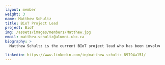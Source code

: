```yaml
---
layout: member
weight: 3
name: Matthew Schultz
title: BioT Project Lead
project: BioT
img: /assets/images/members/Matthew.jpg
email: matthew.schultz@alumni.ubc.ca	
biography: > 
  Matthew Schultz is the current BIoT project lead who has been involved in merging the predominately chemical and biological engineering team with the food nutrition health faculty to better understand the fermentation process.  This merger has created a dedicated space to brew along with many student connections with professors who are interested in the fermentation process.  Matthew is currently in his final year of chemical engineering and can't wait to start working in industry in the spring.

linkedin: https://www.linkedin.com/in/matthew-schultz-89794a151/
---
```


